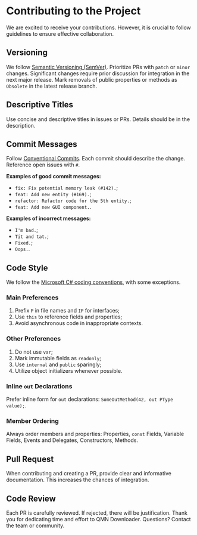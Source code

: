 # Contributing to the Project

We are excited to receive your contributions. However, it is crucial to follow guidelines to ensure effective collaboration.

## Versioning

We follow [Semantic Versioning (SemVer)](https://semver.org/). Prioritize PRs with `patch` or `minor` changes. Significant changes require prior discussion for integration in the next major release. Mark removals of public properties or methods as `Obsolete` in the latest release branch.

## Descriptive Titles

Use concise and descriptive titles in issues or PRs. Details should be in the description.

## Commit Messages

Follow [Conventional Commits](https://www.conventionalcommits.org/en/v1.0.0/). Each commit should describe the change. Reference open issues with `#`.

**Examples of good commit messages:**

- `fix: Fix potential memory leak (#142).`;
- `feat: Add new entity (#169).`;
- `refactor: Refactor code for the 5th entity.`;
- `feat: Add new GUI component.`.

**Examples of incorrect messages:**

- `I'm bad.`;
- `Tit and tat.`;
- `Fixed.`;
- `Oops.`.

## Code Style

We follow the [Microsoft C# coding conventions](https://docs.microsoft.com/en-us/dotnet/csharp/programming-guide/inside-a-program/coding-conventions), with some exceptions.

### Main Preferences

1. Prefix `P` in file names and `IP` for interfaces;
1. Use `this` to reference fields and properties;
1. Avoid asynchronous code in inappropriate contexts.

### Other Preferences

1. Do not use `var`;
1. Mark immutable fields as `readonly`;
1. Use `internal` and `public` sparingly;
1. Utilize object initializers whenever possible.

### Inline `out` Declarations

Prefer inline form for `out` declarations: `SomeOutMethod(42, out PType value);`.

### Member Ordering

Always order members and properties: Properties, `const` Fields, Variable Fields, Events and Delegates, Constructors, Methods.

## Pull Request

When contributing and creating a PR, provide clear and informative documentation. This increases the chances of integration.

## Code Review

Each PR is carefully reviewed. If rejected, there will be justification. Thank you for dedicating time and effort to QMN Downloader. Questions? Contact the team or community.
